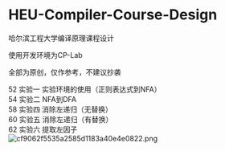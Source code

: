 # HEU-Compiler-Course-Design
哈尔滨工程大学编译原理课程设计

使用开发环境为CP-Lab

全部为原创，仅作参考，不建议抄袭


52 实验一 实验环境的使用（正则表达式到NFA）<br>
54 实验二 NFA到DFA<br>
58 实验四 消除左递归（无替换）<br>
60 实验五 消除左递归（有替换）<br>
62 实验六 提取左因子<br>
![cf9062f5535a2585d1183a40e4e0822.png](https://i.loli.net/2021/01/12/nwIDQ8MzutKh976.png)
